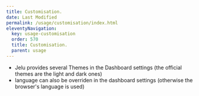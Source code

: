 ```yaml
---
title: Customisation.
date: Last Modified 
permalink: /usage/customisation/index.html
eleventyNavigation:
  key: usage-customisation
  order: 570
  title: Customisation.
  parent: usage
---
```


* Jelu provides several Themes in the Dashboard settings (the official themes are the light and dark ones)
* language can also be overriden in the dashboard settings (otherwise the browser's language is used)